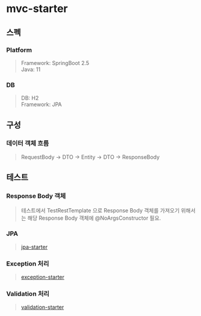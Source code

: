 # mvc-starter

## 스펙
### Platform
> Framework: SpringBoot 2.5  
> Java: 11  

### DB
> DB: H2  
> Framework: JPA  

## 구성
### 데이터 객체 흐름
> RequestBody -> DTO -> Entity -> DTO -> ResponseBody   

## 테스트
### Response Body 객체
> 테스트에서 TestRestTemplate 으로 Response Body 객체를 가져오기 위해서는 해당 Response Body 객체에 @NoArgsConstructor 필요.  

### JPA
> [jpa-starter](https://github.com/JuJin1324/jpa-starter.git)

### Exception 처리
> [exception-starter](https://github.com/JuJin1324/exception-starter.git)

### Validation 처리
> [validation-starter](https://github.com/JuJin1324/validation-starter.git)
